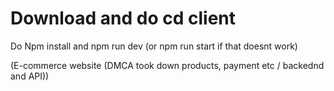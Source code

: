 # Download and do cd client
Do Npm install and npm run dev (or npm run start if that doesnt work)

(E-commerce website (DMCA took down products, payment etc / backednd and API))